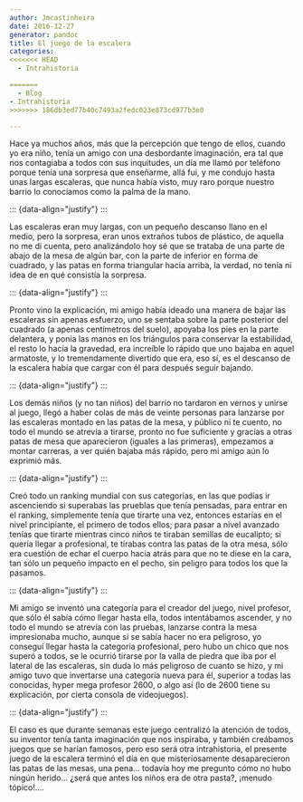 ```yaml
---
author: Jmcastinheira
date: 2016-12-27
generator: pandoc
title: El juego de la escalera
categories:
<<<<<<< HEAD
  - Intrahistoria

=======
  - Blog
- Intrahistoria
>>>>>>> 186db3ed77b40c7493a2fedc023e873cd977b3e0

---
```




Hace ya muchos años, más que la percepción que tengo de ellos, cuando yo
era niño, tenía un amigo con una desbordante imaginación, era tal que
nos contagiaba a todos con sus inquitudes, un día me llamó por teléfono
porque tenía una sorpresa que enseñarme, allá fui, y me condujo hasta
unas largas escaleras, que nunca había visto, muy raro porque nuestro
barrio lo conocíamos como la palma de la mano.

::: {data-align="justify"}
:::

Las escaleras eran muy largas, con un pequeño descanso llano en el
medio, pero la sorpresa, eran unos extraños tubos de plástico, de
aquella no me di cuenta, pero analizándolo hoy sé que se trataba de una
parte de abajo de la mesa de algún bar, con la parte de inferior en
forma de cuadrado, y las patas en forma triangular hacia arriba, la
verdad, no tenía ni idea de en qué consistía la sorpresa.

::: {data-align="justify"}
:::

Pronto vino la explicación, mi amigo había ideado una manera de bajar
las escaleras sin apenas esfuerzo, uno se sentaba sobre la parte
posterior del cuadrado (a apenas centímetros del suelo), apoyaba los
pies en la parte delantera, y ponía las manos en los triángulos para
conservar la estabilidad, el resto lo hacía la gravedad, era increíble
lo rápido que uno bajaba en aquel armatoste, y lo tremendamente
divertido que era, eso sí, es el descanso de la escalera había que
cargar con él para después seguir bajando.

::: {data-align="justify"}
:::

Los demás niños (y no tan niños) del barrio no tardaron en vernos y
unirse al juego, llegó a haber colas de más de veinte personas para
lanzarse por las escaleras montado en las patas de la mesa, y público ni
te cuento, no todo el mundo se atrevía a tirarse, pronto no fue
suficiente y gracias a otras patas de mesa que aparecieron (iguales a
las primeras), empezamos a montar carreras, a ver quién bajaba más
rápido, pero mi amigo aún lo exprimió más.

::: {data-align="justify"}
:::

Creó todo un ranking mundial con sus categorías, en las que podías ir
ascenciendo si superabas las prueblas que tenía pensadas, para entrar en
el ranking, simplemente tenía que tirarte una vez, entonces estarías en
el nivel principiante, el primero de todos ellos; para pasar a nivel
avanzado tenías que tirarte mientras cinco niños te tiraban semillas de
eucalipto; si quería llegar a profesional, te tirabas contra las patas
de la otra mesa, sólo era cuestión de echar el cuerpo hacia atrás para
que no te diese en la cara, tan sólo un pequeño impacto en el pecho, sin
peligro para todos los que la pasamos.

::: {data-align="justify"}
:::

Mi amigo se inventó una categoría para el creador del juego, nivel
profesor, que sólo él sabía cómo llegar hasta ella, todos intentábamos
ascender, y no todo el mundo se atrevía con las pruebas, lanzarse contra
la mesa impresionaba mucho, aunque si se sabía hacer no era peligroso,
yo conseguí llegar hasta la categoría profesional, pero hubo un chico
que nos superó a todos, se le ocurrió tirarse por la valla de piedra que
iba por el lateral de las escaleras, sin duda lo más peligroso de cuanto
se hizo, y mi amigo tuvo que invertarse una categoría nueva para él,
superior a todas las conocidas, hyper mega profesor 2600, o algo así (lo
de 2600 tiene su explicación, por cierta consola de videojuegos).

::: {data-align="justify"}
:::

El caso es que durante semanas este juego centralizó la atención de
todos, su inventor tenía tanta imaginación que nos inspiraba, y también
creábamos juegos que se harían famosos, pero eso será otra
intrahistoria, el presente juego de la escalera terminó el día en que
misteriosamente desaparecieron las patas de las mesas, una pena...
todavía hoy me pregunto cómo no hubo ningún herido... ¿será que antes
los niños era de otra pasta?, ¡menudo tópico!....
